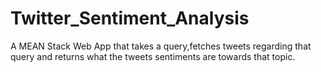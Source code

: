 # Twitter_Sentiment_Analysis
A MEAN Stack Web App that takes a query,fetches tweets regarding that query and returns what the tweets sentiments are towards that topic.
